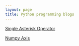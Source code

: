 ```yaml
---
layout: page
title: Python programming blogs
---
```


[Single Asterisk Operator](single_asterisk_operator.html)

[Numpy Axis](numpy_axis.html)
